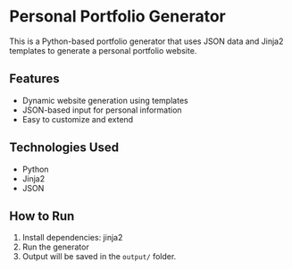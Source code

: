 # Personal Portfolio Generator

This is a Python-based portfolio generator that uses JSON data and Jinja2 templates to generate a personal portfolio website.

## Features

- Dynamic website generation using templates
- JSON-based input for personal information
- Easy to customize and extend

## Technologies Used

- Python
- Jinja2
- JSON

## How to Run

1. Install dependencies: jinja2
2. Run the generator
3. Output will be saved in the `output/` folder.
